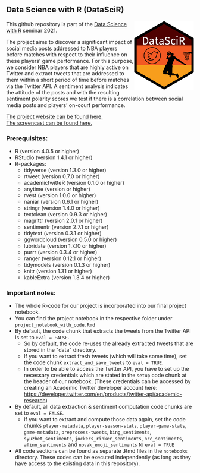 ## Data Science with R (DataSciR) 
<img src="https://raw.githubusercontent.com/jannikgreif/DataSciR_2021/main/datascir_w300.png" width="160px" align="right">

This github repository is part of the [Data Science with R](https://brain.cs.uni-magdeburg.de/kmd/DataSciR/ "Data Science with R") seminar 2021. 

The project aims to discover a significant impact of social media posts addressed to NBA players before matches with respect to their influence on these players’ game performance. For this purpose, we consider NBA players that are highly active on Twitter and extract tweets that are addressed to them within a short period of time before matches via the Twitter API. A sentiment analysis indicates the attitude of the posts and with the resulting sentiment polarity scores we test if there is a correlation between social media posts and players’ on-court performance.

[The project website can be found here.](https://datascirnba.netlify.app/)<br/>
[The screencast can be found here.](https://www.youtube.com/watch?v=VZLCjVUelCs)

### Prerequisites:
* R (version 4.0.5 or higher)
* RStudio (version 1.4.1 or higher)
* R-packages:
    * tidyverse (version 1.3.0 or higher)
    * rtweet (version 0.7.0 or higher)
    * academictwitteR (version 0.1.0 or higher)
    * anytime (version  or higher)
    * rvest (version 1.0.0 or higher)
    * naniar (version 0.6.1 or higher)
    * stringr (version 1.4.0 or higher)
    * textclean (version 0.9.3 or higher)
    * magrittr (version 2.0.1 or higher)
    * sentimentr (version 2.7.1 or higher)
    * tidytext (version 0.3.1 or higher)
    * ggwordcloud (version 0.5.0 or higher)
    * lubridate (version 1.7.10 or higher)
    * purrr (version 0.3.4 or higher)
    * ranger (version 0.12.1 or higher)
    * tidymodels (version 0.1.3 or higher)
    * knitr (version 1.31 or higher)
    * kableExtra (version 1.3.4 or higher)

### Important notes:
* The whole R-code for our project is incorporated into our final project notebook.
* You can find the project notebook in the respective folder under `project_notebook_with_code.Rmd`
* By default, the code chunk that extracts the tweets from the Twitter API is set to `eval = FALSE`.
    * So by default, the code re-uses the already extracted tweets that are stored in the "data" directory.
    * If you want to extract fresh tweets (which will take some time), set the code chunk `extract_and_save_tweets` to `eval = TRUE`.
    * In order to be able to access the Twitter API, you have to set up the necessary credentials which are stated in the `setup` code chunk at the header of our notebook. (These credentials can be accessed by creating an Academic Twitter developer account here: https://developer.twitter.com/en/products/twitter-api/academic-research)
* By default, all data extraction & sentiment computation code chunks are set to `eval = FALSE`.
    * If you want to extract and compute those data again, set the code chunks `player-metadata`, `player-season-stats`, `player-game-stats`, `game-metadata`, `preprocess-tweets`, `bing_sentiments`, `syuzhet_sentiments`, `jockers_rinker_sentiments`, `nrc_sentiments`, `afinn_sentiments` and `novak_emoji_sentiments` to `eval = TRUE`
* All code sections can be found as separate .Rmd files in the `notebooks` directory. These codes can be executed independently (as long as they have access to the existing data in this repository).
